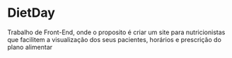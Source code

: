 # DietDay
Trabalho de Front-End, onde o proposito é criar um site para nutricionistas que facilitem a visualização dos seus pacientes, horários e prescrição do plano alimentar
